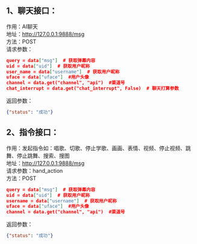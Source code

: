 ## 1、聊天接口：
作用：AI聊天  
地址：http://127.0.0.1:9888/msg  
方法：POST  
请求参数：
```json
query = data["msg"]  # 获取弹幕内容
uid = data["uid"]  # 获取用户昵称
user_name = data["username"]  # 获取用户昵称
uface = data["uface"]  #用户头像
channel = data.get("channel", "api")  #渠道号
chat_interrupt = data.get("chat_interrupt", False)  # 聊天打算参数
```
返回参数：
```json
{"status": "成功"}
```

## 2、指令接口：
作用：发起指令如：唱歌、切歌、停止学歌、画画、表情、视频、停止视频、跳舞、停止跳舞、搜索、搜图  
地址：http://127.0.0.1:9888/msg  
请求参数：hand_action  
方法：POST  
```json
query = data["msg"]  # 获取弹幕内容
uid = data["uid"]  # 获取用户昵称
username = data["username"]  # 获取用户昵称
uface = data["uface"]  #用户头像
channel = data.get("channel", "api")  #渠道号
```
返回参数：
```json
{"status": "成功"}
```